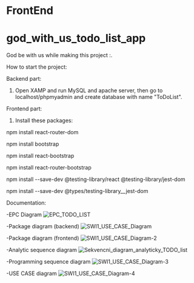# FrontEnd

# god_with_us_todo_list_app

God be with us while making this project :.

How to start the project:

Backend part:

1. Open XAMP and run MySQL and apache server, then go to localhost/phpmyadmin and create database with name "ToDoList".

Frontend part:

1. Install these packages:

npm install react-router-dom

npm install bootstrap

npm install react-bootstrap

npm install react-router-bootstrap

npm install --save-dev @testing-library/react @testing-library/jest-dom

npm install --save-dev @types/testing-library\_\_jest-dom

Documentation:

-EPC Diagram
![EPC_TODO_LIST](https://github.com/moonleter/BackEndToDoAppCorrect/assets/106592140/379624ee-c10e-4cbf-9ecd-9966b84596af)

-Package diagram (backend)
![SWI1_USE_CASE_Diagram](https://github.com/moonleter/BackEndToDoAppCorrect/assets/106592140/502fcc5d-fc6f-4d00-a846-d418c612fba9)

-Package diagram (frontend)
![SWI1_USE_CASE_Diagram-2](https://github.com/moonleter/BackEndToDoAppCorrect/assets/106592140/bad077f2-268e-4965-9c19-6ba26510e147)

-Analytic sequence diagram
![Sekvencni_diagram_analyticky_TODO_list](https://github.com/moonleter/BackEndToDoAppCorrect/assets/106592140/78604519-3017-405e-b438-2d8772f0d1bf)

-Programming sequence diagram
![SWI1_USE_CASE_Diagram-3](https://github.com/moonleter/BackEndToDoAppCorrect/assets/106592140/9f3b4f7b-afa6-4368-a5cb-9e56794dd915)

-USE CASE diagram
![SWI1_USE_CASE_Diagram-4](https://github.com/moonleter/BackEndToDoAppCorrect/assets/106592140/ef453f1e-7191-42b8-9dd4-50a48d1b5c5a)

